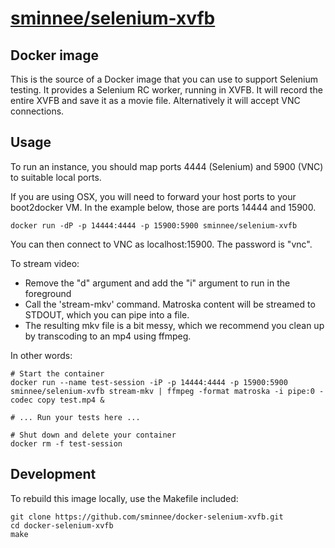 [sminnee/selenium-xvfb](https://registry.hub.docker.com/u/sminnee/selenium-xvfb/)
=========================
Docker image
------------

This is the source of a Docker image that you can use to support Selenium testing. It provides a
Selenium RC worker, running in XVFB. It will record the entire XVFB and save it as a movie file.
Alternatively it will accept VNC connections.

Usage
-----

To run an instance, you should map ports 4444 (Selenium) and 5900 (VNC) to suitable local ports.

If you are using OSX, you will need to forward your host ports to your boot2docker VM. In the 
example below, those are ports 14444 and 15900.

    docker run -dP -p 14444:4444 -p 15900:5900 sminnee/selenium-xvfb

You can then connect to VNC as localhost:15900. The password is "vnc".

To stream video:

 * Remove the "d" argument and add the "i" argument to run in the foreground
 * Call the 'stream-mkv' command. Matroska content will be streamed to STDOUT, which you can pipe into a file.
 * The resulting mkv file is a bit messy, which we recommend you clean up by transcoding to an mp4 using ffmpeg.

In other words:

    # Start the container
    docker run --name test-session -iP -p 14444:4444 -p 15900:5900 sminnee/selenium-xvfb stream-mkv | ffmpeg -format matroska -i pipe:0 -codec copy test.mp4 &

    # ... Run your tests here ...

    # Shut down and delete your container
    docker rm -f test-session

Development
-----------

To rebuild this image locally, use the Makefile included:

    git clone https://github.com/sminnee/docker-selenium-xvfb.git
    cd docker-selenium-xvfb
    make
